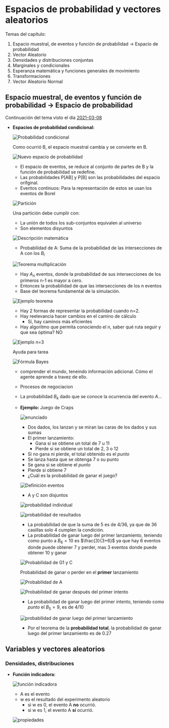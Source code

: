 # Espacios de probabilidad y vectores aleatorios

Temas del capítulo:

1. Espacio muestral, de eventos y función de probabilidad -> Espacio de probabilidad
2. Vector Aleatorio
3. Densidades y distribuciones conjuntas
4. Marginales y condicionales
5. Esperanza matemática y funciones generales de movimiento
6. Transformaciones
7. Vector Aleatorio Normal

## Espacio muestral, de eventos y función de probabilidad -> Espacio de probabilidad

Continuación del tema visto el día [2021-03-08](2021_03_08.md)

- **Espacios de probabilidad condicional:**

  ![Probabilidad condicional](images/0019.png)

  Como ocurrió B, el espacio muestral cambia y se convierte en B.

  ![Nuevo espacio de probabilidad](images/001A.png)

  - El espacio de eventos, se reduce al conjunto de partes de B y la función de probabilidad se redefine.
  - Las probabilidades P[AB] y P[B] son las probabilidades del espacio orifginal.
  - Eventos continuos: Para la representación de estos se usan los eventos de Borel

  ![Partición](images/001B.png)

  Una partición debe cumplir con:
  - La unión de todos los sub-conjuntos equivalen al universo
  - Son elementos disyuntos

  ![Descripción matemática](images/001C.png)

  - Probabilidad de A: Suma de la probabilidad de las intersecciones de A con los $B_i$

  ![Teorema multiplicación](images/001D.png)

  - Hay $A_n$ eventos, donde la probabilidad de sus intersecciones de los primeros n-1 es mayor a cero.
  - Entonces la probabilidad de que las intersecciones de los n eventos
  - Base del teorema fundamental de la simulación.

  ![Ejemplo teorema](images/001E.png)

  - Hay 2 formas de representar la probabilidad cuando n=2.
  - Hay reelevancia hacer cambios en el camino de cálculo
    - Sí, hay caminos más eficientes
  - Hay algoritmo que permita conociendo el n, saber qué ruta seguir y que sea óptima? NO

  ![Ejemplo n=3](images/001F.png)

  Ayuda para tarea

  ![Fórmula Bayes](images/0020.png)

  - comprender el mundo, teneindo información adicional. Cómo el agente aprende a travez de ello.
  - Procesos de negociacion
  - La probabilidad $B_k$ dado que se conoce la ocurrencia del evento $A$...

  - **Ejemplo:** Juego de Craps

    ![enunciado](images/0021.png)

    - Dos dados, los lanzan y se miran las caras de los dados y sus sumas
    - El primer lanzamiento:
      - Gana si se obtiene un total de 7 u 11
      - Pierde si se obtiene un total de 2, 3 o 12
    - Si no gana ni pierde, el total obtenido es el *punto*
    - Se lanza hasta que se obtenga 7 o su punto
    - Se gana si se obtiene el *punto*
    - Pierde si obtiene 7
    - ¿Cuál es la probabilidad de ganar el juego?

    ![Definición eventos](images/0023.png)

    - A y C son disjuntos

    ![probabilidad individual](images/0025.png)

    ![probabilidad de resultados](images/0024.png)

    - La probabilidad de que la suma de 5 es de 4/36, ya que de 36 casillas solo 4 cumplen la condición.
    - La probabilidad de ganar luego del primer lanzamiento, teniendo como punto a $B_6 = 10$ es $\frac{3}{3+6}$ ya que hay 6 eventos donde puede obtener 7 y perder, mas 3 eventos donde puede obtener 10 y ganar

    ![Probabilidad de G1 y C](images/0026.png)

    Probabilidad de ganar o perder en el **primer** lanzamiento

    ![Probabilidad de A](images/0027.png)

    ![Probabilidad de ganar después del primer intento](images/0028.png)

    - La probabilidad de ganar luego del primer intento, teniendo como *punto* el $B_5=9$, es de 4/10

    ![probabilidad de ganar luego del primer lanzamiento](images/0029.png)

    - Por el teorema de la **probabilidad total**, la probabilidad de ganar luego del primer lanzamiento es de 0.27

## Variables y vectores aleatorios

### Densidades, distribuciones

- **Función indicadora:**

  ![función indicadora](images/002A.png)

  - A es el evento
  - w es el resultado del experimento aleatorio
    - si w es 0, el evento A **no** ocurrió.
    - si w es 1, el evento A **sí** ocurrió.

  ![propiedades](images/002B.png)